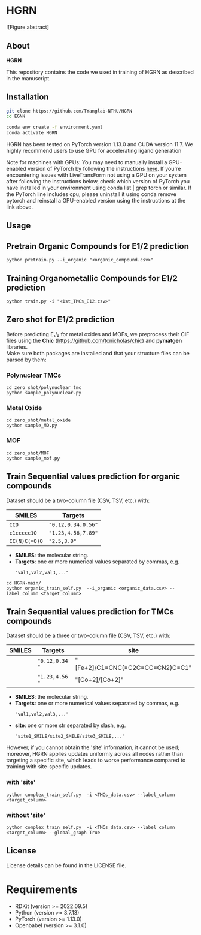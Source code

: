 # HGRN
![Figure abstract]

## About
**HGRN** 


This repository contains the code we used in training of HGRN as described in the manuscript. 

## Installation
```sh
git clone https://github.com/TYanglab-NTHU/HGRN
cd EGNN
```

```sh
conda env create -f environment.yaml
conda activate HGRN
```

HGRN has been tested on PyTorch version 1.13.0 and CUDA version 11.7.
We highly recommend users to use GPU for accelerating ligand generation

Note for machines with GPUs: You may need to manually install a GPU-enabled version of PyTorch by following the instructions [here](https://pytorch.org/get-started/locally/). If you're encountering issues with LiveTransForm not using a GPU on your system after following the instructions below, check which version of PyTorch you have installed in your environment using conda list | grep torch or similar. If the PyTorch line includes cpu, please uninstall it using conda remove pytorch and reinstall a GPU-enabled version using the instructions at the link above.

## Usage

## Pretrain Organic Compounds for E1/2 prediction

```
python pretrain.py --i_organic "<organic_compound.csv>"
```

## Training Organometallic Compounds for E1/2 prediction
```
python train.py -i "<1st_TMCs_E12.csv>"
```

## Zero shot for E1/2 prediction
Before predicting E₁/₂ for metal oxides and MOFs, we preprocess their CIF files using the **Chic** (https://github.com/tcnicholas/chic) and **pymatgen** libraries.  
Make sure both packages are installed and that your structure files can be parsed by them:
### Polynuclear TMCs
```
cd zero_shot/polynuclear_tmc
python sample_polynuclear.py
```
### Metal Oxide 
```
cd zero_shot/metal_oxide
python sample_MO.py
```
### MOF 
```
cd zero_shot/MOF
python sample_mof.py
```
## Train Sequential values prediction for organic compounds 
Dataset should be a two-column file (CSV, TSV, etc.) with:

| **SMILES**         | **Targets**            |
| ------------------ | ---------------------- |
| `CCO`              | `"0.12,0.34,0.56"`       |
| `c1ccccc1O`        | `"1.23,4.56,7.89"`       |
| `CC(N)C(=O)O`      | `"2.5,3.0"`              |

- **SMILES**: the molecular string.
- **Targets**: one or more numerical values separated by commas, e.g.  
  ```text
  "val1,val2,val3,..."

```
cd HGRN-main/
python organic_train_self.py  --i_organic <organic_data.csv> --label_column <target_column>
```
## Train Sequential values prediction for TMCs compounds 
Dataset should be a three or two-column file (CSV, TSV, etc.) with:

| **SMILES**         | **Targets**              | **site**
| ------------------ | ----------------------   | --------------------
|                    | `"0.12,0.34     "`       | "[Fe+2]/C1=CNC(=C2C=CC=CN2)C=C1"
|                    | `"1.23,4.56     "`       | "[Co+2]/[Co+2]"

- **SMILES**: the molecular string.
- **Targets**: one or more numerical values separated by commas, e.g.  
  ```text
  "val1,val2,val3,..."
- **site**: one or more str separated by slash, e.g.  
  ```text
  "site1_SMILE/site2_SMILE/site3_SMILE,..."
However, if you cannot obtain the 'site' information, it cannot be used; moreover, HGRN applies updates uniformly across all nodes rather than targeting a specific site, which leads to worse performance compared to training with site-specific updates.

### with 'site'
```
python complex_train_self.py  -i <TMCs_data.csv> --label_column <target_column>
```
### without 'site'
```
python complex_train_self.py  -i <TMCs_data.csv> --label_column <target_column> --global_graph True
```

## License
License details can be found in the LICENSE file.
# Requirements
* RDKit (version >= 2022.09.5)
* Python (version >= 3.7.13)
* PyTorch (version >= 1.13.0)
* Openbabel (version >= 3.1.0)
